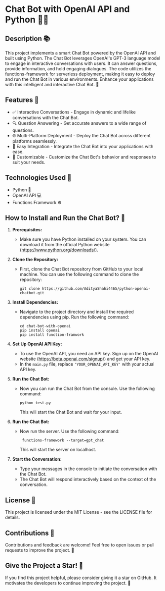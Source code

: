 # Chat Bot with OpenAI API and Python 🤖🐍

## Description 📚

This project implements a smart Chat Bot powered by the OpenAI API and built using Python. The Chat Bot leverages OpenAI's GPT-3 language model to engage in interactive conversations with users. It can answer questions, provide information, and hold engaging dialogues. The code utilizes the functions-framework for serverless deployment, making it easy to deploy and run the Chat Bot in various environments. Enhance your applications with this intelligent and interactive Chat Bot. 🚀

## Features 🎨

- ✅ Interactive Conversations - Engage in dynamic and lifelike conversations with the Chat Bot.
- 🔍 Question Answering - Get accurate answers to a wide range of questions.
- 🌐 Multi-Platform Deployment - Deploy the Chat Bot across different platforms seamlessly.
- 🔧 Easy Integration - Integrate the Chat Bot into your applications with ease.
- 🌈 Customizable - Customize the Chat Bot's behavior and responses to suit your needs.

## Technologies Used 🔧

- Python 🐍
- OpenAI API 💻
- Functions Framework ⚙️

## How to Install and Run the Chat Bot? 🚀

1. **Prerequisites:**
   - Make sure you have Python installed on your system. You can download it from the official Python website (https://www.python.org/downloads/).

2. **Clone the Repository:**
   - First, clone the Chat Bot repository from GitHub to your local machine. You can use the following command to clone the repository:
     ```
     git clone https://github.com/AdityaShahi4465/python-openai-chatbot.git
     ```

3. **Install Dependencies:**
   - Navigate to the project directory and install the required dependencies using pip. Run the following command:
     ```
     cd chat-bot-with-openai
     pip install openai
     pip install function-framwork
     ```

4. **Set Up OpenAI API Key:**
   - To use the OpenAI API, you need an API key. Sign up on the OpenAI website (https://beta.openai.com/signup/) and get your API key.
   - In the `main.py` file, replace `'YOUR_OPENAI_API_KEY'` with your actual API key.

5. **Run the Chat Bot:**
   - Now you can run the Chat Bot from the console. Use the following command:
     ```
     python test.py
     ```
     This will start the Chat Bot and wait for your input.


6. **Run the Chat Bot:**
   - Now run the server. Use the following command:
     ```
      functions-framework --target=gpt_chat
     ```
     This will start the server on localhost.

7. **Start the Conversation:**
   - Type your messages in the console to initiate the conversation with the Chat Bot.
   - The Chat Bot will respond interactively based on the context of the conversation.

## License 📄

This project is licensed under the MIT License - see the LICENSE file for details.

## Contributions 📢

Contributions and feedback are welcome! Feel free to open issues or pull requests to improve the project. 🤗

## Give the Project a Star! 🌟

If you find this project helpful, please consider giving it a star on GitHub. It motivates the developers to continue improving the project. 🌟
